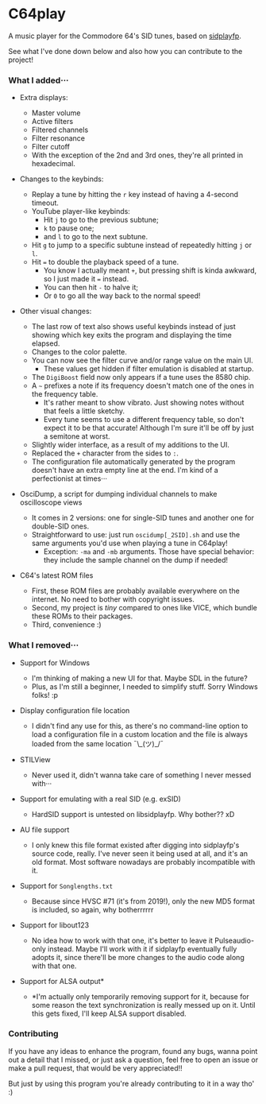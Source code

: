 # C64play

A music player for the Commodore 64's SID tunes, based on
[sidplayfp](https://github.com/libsidplayfp/sidplayfp).

See what I've done down below and also how you can contribute to the
project!

### What I added···

- Extra displays:
  - Master volume
  - Active filters
  - Filtered channels
  - Filter resonance
  - Filter cutoff
  - With the exception of the 2nd and 3rd ones, they're all printed in
    hexadecimal.

- Changes to the keybinds:
  - Replay a tune by hitting the `r` key instead of having a 4-second
    timeout.
  - YouTube player-like keybinds:
    - Hit `j` to go to the previous subtune;
    - `k` to pause one;
    - and `l` to go to the next subtune.
  - Hit `g` to jump to a specific subtune instead of repeatedly hitting
    `j` or `l`.
  - Hit `=` to double the playback speed of a tune.
    - You know I actually meant `+`, but pressing shift is kinda awkward,
      so I just made it `=` instead.
    - You can then hit `-` to halve it;
    - Or `0` to go all the way back to the normal speed!

- Other visual changes:
  - The last row of text also shows useful keybinds instead of just
    showing which key exits the program and displaying the time elapsed.
  - Changes to the color palette.
  - You can now see the filter curve and/or range value on the main UI.
    - These values get hidden if filter emulation is disabled at startup.
  - The `DigiBoost` field now only appears if a tune uses the 8580 chip.
  - A `~` prefixes a note if its frequency doesn't match one of the ones
    in the frequency table.
    - It's rather meant to show vibrato. Just showing notes without that
      feels a little sketchy.
    - Every tune seems to use a different frequency table, so don't expect
      it to be that accurate! Although I'm sure it'll be off by just a
      semitone at worst.
  - Slightly wider interface, as a result of my additions to the UI.
  - Replaced the `+` character from the sides to `:`.
  - The configuration file automatically generated by the program doesn't
    have an extra empty line at the end. I'm kind of a perfectionist at
    times···

- OsciDump, a script for dumping individual channels to make oscilloscope
  views
  - It comes in 2 versions: one for single-SID tunes and another one for
    double-SID ones.
  - Straightforward to use: just run `oscidump[_2SID].sh` and use the same
    arguments you'd use when playing a tune in C64play!
    - Exception: `-ma` and `-mb` arguments. Those have special behavior:
      they include the sample channel on the dump if needed!

- C64's latest ROM files
  - First, these ROM files are probably available everywhere on the
    internet. No need to bother with copyright issues.
  - Second, my project is _tiny_ compared to ones like VICE, which bundle
    these ROMs to their packages.
  - Third, convenience :)

### What I removed···

- Support for Windows
  - I'm thinking of making a new UI for that. Maybe SDL in the future?
  - Plus, as I'm still a beginner, I needed to simplify stuff. Sorry
    Windows folks! :p

- Display configuration file location
  - I didn't find any use for this, as there's no command-line option to
    load a configuration file in a custom location and the file is always
    loaded from the same location ¯\\_(ツ)\_/¯

- STILView
  - Never used it, didn't wanna take care of something I never messed
    with···

- Support for emulating with a real SID (e.g. exSID)
  - HardSID support is untested on libsidplayfp. Why bother?? xD

- AU file support
  - I only knew this file format existed after digging into sidplayfp's
    source code, really. I've never seen it being used at all, and it's an
    old format. Most software nowadays are probably incompatible with it.

- Support for `Songlengths.txt`
  - Because since HVSC #71 (it's from 2019!), only the new MD5 format is
    included, so again, why botherrrrrr

- Support for libout123
  - No idea how to work with that one, it's better to leave it
    Pulseaudio-only instead. Maybe I'll work with it if sidplayfp
    eventually fully adopts it, since there'll be more changes to the
    audio code along with that one.

- Support for ALSA output*
  - *I'm actually only temporarily removing support for it, because for
    some reason the text synchronization is really messed up on it. Until
    this gets fixed, I'll keep ALSA support disabled.

### Contributing

If you have any ideas to enhance the program, found any bugs, wanna point
out a detail that I missed, or just ask a question, feel free to open an
issue or make a pull request, that would be very appreciated!!

But just by using this program you're already contributing to it in a way
tho' :)
